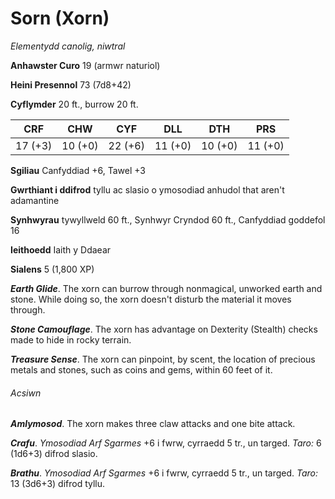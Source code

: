 # Sorn (Xorn)

*Elementydd canolig, niwtral*

**Anhawster Curo** 19 (armwr naturiol)

**Heini Presennol** 73 (7d8+42)

**Cyflymder** 20 ft., burrow 20 ft.

| CRF     | CHW     | CYF     | DLL     | DTH     | PRS     |
|---------|---------|---------|---------|---------|---------|
| 17 (+3) | 10 (+0) | 22 (+6) | 11 (+0) | 10 (+0) | 11 (+0) |

**Sgiliau** Canfyddiad +6, Tawel +3

**Gwrthiant i ddifrod** tyllu ac slasio o ymosodiad anhudol that aren't adamantine

**Synhwyrau** tywyllweld 60 ft., Synhwyr Cryndod 60 ft., Canfyddiad goddefol 16

**Ieithoedd** Iaith y Ddaear

**Sialens** 5 (1,800 XP)

***Earth Glide***. The xorn can burrow through nonmagical, unworked earth and stone. While doing so, the xorn doesn't disturb the material it moves through.

***Stone Camouflage***. The xorn has advantage on Dexterity (Stealth) checks made to hide in rocky terrain.

***Treasure Sense***. The xorn can pinpoint, by scent, the location of precious metals and stones, such as coins and gems, within 60 feet of it.

###### Acsiwn

***Amlymosod***. The xorn makes three claw attacks and one bite attack.

***Crafu***. *Ymosodiad Arf Sgarmes* +6 i fwrw, cyrraedd 5 tr., un targed. *Taro:* 6 (1d6+3) difrod slasio.

***Brathu***. *Ymosodiad Arf Sgarmes* +6 i fwrw, cyrraedd 5 tr., un targed. *Taro:* 13 (3d6+3) difrod tyllu.